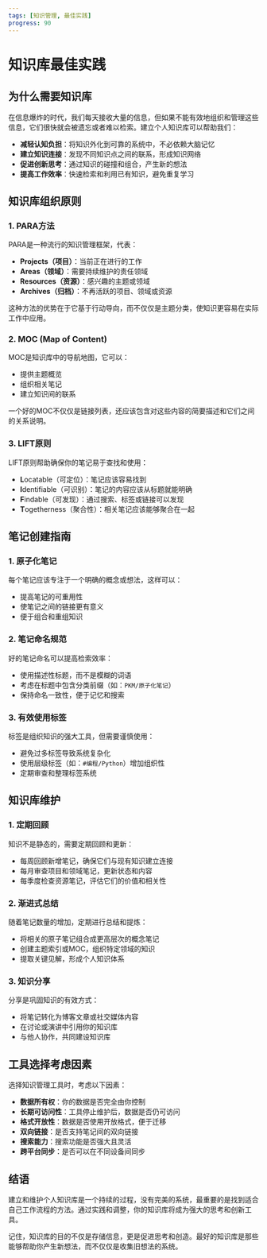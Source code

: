 ```yaml
---
tags: [知识管理, 最佳实践]
progress: 90
---
```


# 知识库最佳实践

## 为什么需要知识库

在信息爆炸的时代，我们每天接收大量的信息，但如果不能有效地组织和管理这些信息，它们很快就会被遗忘或者难以检索。建立个人知识库可以帮助我们：

- **减轻认知负担**：将知识外化到可靠的系统中，不必依赖大脑记忆
- **建立知识连接**：发现不同知识点之间的联系，形成知识网络
- **促进创新思考**：通过知识的碰撞和组合，产生新的想法
- **提高工作效率**：快速检索和利用已有知识，避免重复学习

## 知识库组织原则

### 1. PARA方法

PARA是一种流行的知识管理框架，代表：

- **Projects（项目）**：当前正在进行的工作
- **Areas（领域）**：需要持续维护的责任领域
- **Resources（资源）**：感兴趣的主题或领域
- **Archives（归档）**：不再活跃的项目、领域或资源

这种方法的优势在于它基于行动导向，而不仅仅是主题分类，使知识更容易在实际工作中应用。

### 2. MOC (Map of Content)

MOC是知识库中的导航地图，它可以：

- 提供主题概览
- 组织相关笔记
- 建立知识间的联系

一个好的MOC不仅仅是链接列表，还应该包含对这些内容的简要描述和它们之间的关系说明。

### 3. LIFT原则

LIFT原则帮助确保你的笔记易于查找和使用：

- **L**ocatable（可定位）：笔记应该容易找到
- **I**dentifiable（可识别）：笔记的内容应该从标题就能明确
- **F**indable（可发现）：通过搜索、标签或链接可以发现
- **T**ogetherness（聚合性）：相关笔记应该能够聚合在一起

## 笔记创建指南

### 1. 原子化笔记

每个笔记应该专注于一个明确的概念或想法，这样可以：

- 提高笔记的可重用性
- 使笔记之间的链接更有意义
- 便于组合和重组知识

### 2. 笔记命名规范

好的笔记命名可以提高检索效率：

- 使用描述性标题，而不是模糊的词语
- 考虑在标题中包含分类前缀（如：`PKM/原子化笔记`）
- 保持命名一致性，便于记忆和搜索

### 3. 有效使用标签

标签是组织知识的强大工具，但需要谨慎使用：

- 避免过多标签导致系统复杂化
- 使用层级标签（如：`#编程/Python`）增加组织性
- 定期审查和整理标签系统

## 知识库维护

### 1. 定期回顾

知识不是静态的，需要定期回顾和更新：

- 每周回顾新增笔记，确保它们与现有知识建立连接
- 每月审查项目和领域笔记，更新状态和内容
- 每季度检查资源笔记，评估它们的价值和相关性

### 2. 渐进式总结

随着笔记数量的增加，定期进行总结和提炼：

- 将相关的原子笔记组合成更高层次的概念笔记
- 创建主题索引或MOC，组织特定领域的知识
- 提取关键见解，形成个人知识体系

### 3. 知识分享

分享是巩固知识的有效方式：

- 将笔记转化为博客文章或社交媒体内容
- 在讨论或演讲中引用你的知识库
- 与他人协作，共同建设知识库

## 工具选择考虑因素

选择知识管理工具时，考虑以下因素：

- **数据所有权**：你的数据是否完全由你控制
- **长期可访问性**：工具停止维护后，数据是否仍可访问
- **格式开放性**：数据是否使用开放格式，便于迁移
- **双向链接**：是否支持笔记间的双向链接
- **搜索能力**：搜索功能是否强大且灵活
- **跨平台同步**：是否可以在不同设备间同步

## 结语

建立和维护个人知识库是一个持续的过程，没有完美的系统，最重要的是找到适合自己工作流程的方法。通过实践和调整，你的知识库将成为强大的思考和创新工具。

记住，知识库的目的不仅是存储信息，更是促进思考和创造。最好的知识库是那些能够帮助你产生新想法，而不仅仅是收集旧想法的系统。